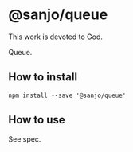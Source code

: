 # @sanjo/queue

This work is devoted to God.

Queue.

## How to install

```
npm install --save '@sanjo/queue'
```

## How to use

See spec.
